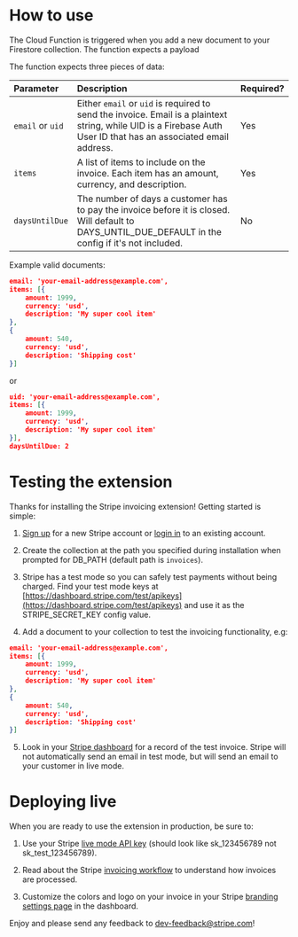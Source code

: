 # How to use

The Cloud Function is triggered when you add a new document to your Firestore collection. The function expects a payload

The function expects three pieces of data:

| Parameter        | Description                                                                                                                                                      | Required? |
| :--------------- | :--------------------------------------------------------------------------------------------------------------------------------------------------------------- | :-------- |
| `email` or `uid` | Either `email` or `uid` is required to send the invoice. Email is a plaintext string, while UID is a Firebase Auth User ID that has an associated email address. | Yes       |
| `items`          | A list of items to include on the invoice. Each item has an amount, currency, and description.                                                                   | Yes       |
| `daysUntilDue`   | The number of days a customer has to pay the invoice before it is closed. Will default to DAYS_UNTIL_DUE_DEFAULT in the config if it's not included.             | No        |

Example valid documents:

```json
email: 'your-email-address@example.com',
items: [{
    amount: 1999,
    currency: 'usd',
    description: 'My super cool item'
},
{
    amount: 540,
    currency: 'usd',
    description: 'Shipping cost'
}]
```

or

```json
uid: 'your-email-address@example.com',
items: [{
    amount: 1999,
    currency: 'usd',
    description: 'My super cool item'
}],
daysUntilDue: 2
```

# Testing the extension

Thanks for installing the Stripe invoicing extension! Getting started is simple:

1. [Sign up](https://dashboard.stripe.com/register) for a new Stripe account or [login in](https://dashboard.stripe.com/login) to an existing account.

2. Create the collection at the path you specified during installation when prompted for DB_PATH (default path is `invoices`).

3. Stripe has a test mode so you can safely test payments without being charged. Find your test mode keys at [https://dashboard.stripe.com/test/apikeys](https://dashboard.stripe.com/test/apikeys) and use it as the STRIPE_SECRET_KEY config value.

4. Add a document to your collection to test the invoicing functionality, e.g:

```json
email: 'your-email-address@example.com',
items: [{
    amount: 1999,
    currency: 'usd',
    description: 'My super cool item'
},
{
    amount: 540,
    currency: 'usd',
    description: 'Shipping cost'
}]
```

5. Look in your [Stripe dashboard](https://dashboard.stripe.com/test/invoices) for a record of the test invoice. Stripe will not automatically send an email in test mode, but will send an email to your customer in live mode.

# Deploying live

When you are ready to use the extension in production, be sure to:

1. Use your Stripe [live mode API key](https://dashboard.stripe.com/apikeys) (should look like sk_123456789 not sk_test_123456789).

2. Read about the Stripe [invoicing workflow](https://stripe.com/docs/billing/invoices/workflow) to understand how invoices are processed.

3. Customize the colors and logo on your invoice in your Stripe [branding settings page](https://dashboard.stripe.com/settings/branding) in the dashboard.

Enjoy and please send any feedback to dev-feedback@stripe.com!
